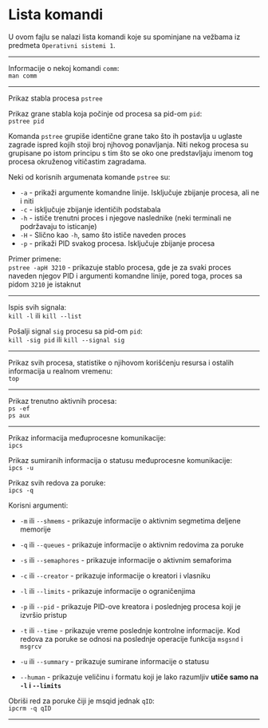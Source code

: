 # Lista komandi
U ovom fajlu se nalazi lista komandi koje su spominjane na vežbama iz predmeta `Operativni sistemi 1`.
***
Informacije o nekoj komandi `comm`:</br>
`man comm`
***
Prikaz stabla procesa
`pstree`

Prikaz grane stabla koja počinje od procesa sa pid-om `pid`:</br>
`pstree pid`

Komanda `pstree` grupiše identične grane tako što ih postavlja u uglaste zagrade ispred kojih stoji broj njhovog ponavljanja. Niti nekog procesa su grupisane po istom principu s tim što se oko one predstavljaju imenom tog procesa okruženog vitičastim zagradama.

Neki od korisnih argumenata komande `pstree` su:</br>
* `-a` - prikaži argumente komandne linije. Isključuje zbijanje procesa, ali ne i niti
* `-c` - isključuje zbijanje identičih podstabala
* `-h` - ističe trenutni proces i njegove naslednike (neki terminali ne podržavaju to isticanje)
* `-H` - Slično kao `-h`, samo što ističe naveden proces
* `-p` - prikaži PID svakog procesa. Isključuje zbijanje procesa

Primer primene:</br>
`pstree -apH 3210` - prikazuje stablo procesa, gde je za svaki proces naveden njegov PID i argumenti komandne linije, pored toga, proces sa pidom `3210` je istaknut
***
Ispis svih signala:</br>
`kill -l` ili `kill --list`

Pošalji signal `sig` procesu sa pid-om `pid`:</br>
`kill -sig pid` ili `kill --signal sig`
***
Prikaz svih procesa, statistike o njihovom korišćenju resursa i ostalih informacija u realnom vremenu:</br>
`top`
***
Prikaz trenutno aktivnih procesa:</br>
`ps -ef`</br>
`ps aux`
***
Prikaz informacija međuprocesne komunikacije:</br>
`ipcs`

Prikaz sumiranih informacija o statusu međuprocesne komunikacije:</br>
`ipcs -u`

Prikaz svih redova za poruke:</br>
`ipcs -q`

Korisni argumenti:</br>
* `-m` ili `--shmems` - prikazuje informacije o aktivnim segmetima deljene memorije
* `-q` ili `--queues` - prikazuje informacije o aktivnim redovima za poruke
* `-s` ili `--semaphores` - prikazuje informacije o aktivnim semaforima

* `-c` ili `--creator` - prikazuje informacije o kreatori i vlasniku
* `-l` ili `--limits` - prikazuje informacije o ograničenjima
* `-p` ili `--pid` - prikazuje PID-ove kreatora i poslednjeg procesa koji je izvršio pristup
* `-t` ili `--time` - prikazuje vreme poslednje kontrolne informacije. Kod redova za poruke se odnosi na poslednje operacije funkcija `msgsnd` i `msgrcv`
* `-u` ili `--summary` - prikazuje sumirane informacije o statusu
* `--human` - prikazuje veličinu i formatu koji je lako razumljiv **utiče samo na `-l` i `--limits`**

Obriši red za poruke čiji je msqid jednak `qID`:</br>
`ipcrm -q qID`
***
